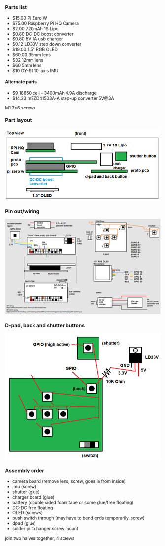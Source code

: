 ### Parts list

- $15.00 Pi Zero W
- $75.00 Raspberry Pi HQ Camera
- $2.00 720mAh 1S Lipo
- $0.80 DC-DC boost converter
- $0.80 5V 1A usb charger
- $0.12 LD33V step down converter
- $19.00 1.5" RGB OLED
- $60.00 35mm lens
- $32 12mm lens
- $60 5mm lens
- $10 GY-91 10-axis IMU

#### Alternate parts

- $9 18650 cell - 3400mAh 4.9A discharge
- $14.33 mEZD41503A-A step-up converter 5V@3A

M1.7*6 screws

### Part layout

<img src="./part-layout.png"/>

### Pin out/wiring

<img src="./wiring.png"/>

### D-pad, back and shutter buttons

<img src="./buttons.png"/>

### Assembly order

- camera board (remove lens, screw, goes in from inside)
- imu (screw)
- shutter (glue)
- charger board (glue)
- battery (double sided foam tape or some glue/free floating)
- DC-DC free floating
- OLED (screws)
- push switch through (may have to bend ends temporarily, screw)
- dpad (glue)
- solder pi to hanger screw mount

join two halves together, 4 screws
